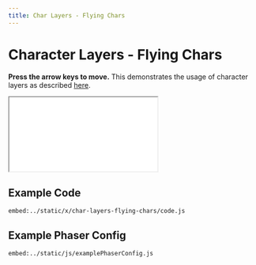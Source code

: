 ```yaml
---
title: Char Layers - Flying Chars
---
```


# Character Layers - Flying Chars

**Press the arrow keys to move.** This demonstrates the usage of character layers as described [here](../features/character-layers).

<iframe src="/x/char-layers-flying-chars"></iframe>

## Example Code

`embed:../static/x/char-layers-flying-chars/code.js`

## Example Phaser Config

`embed:../static/js/examplePhaserConfig.js`

